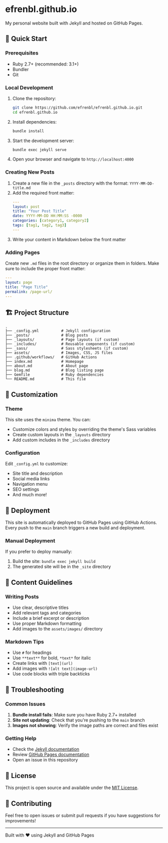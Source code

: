 # efrenbl.github.io

My personal website built with Jekyll and hosted on GitHub Pages.

## 🚀 Quick Start

### Prerequisites

- Ruby 2.7+ (recommended: 3.1+)
- Bundler
- Git

### Local Development

1. Clone the repository:
   ```bash
   git clone https://github.com/efrenbl/efrenbl.github.io.git
   cd efrenbl.github.io
   ```

2. Install dependencies:
   ```bash
   bundle install
   ```

3. Start the development server:
   ```bash
   bundle exec jekyll serve
   ```

4. Open your browser and navigate to `http://localhost:4000`

### Creating New Posts

1. Create a new file in the `_posts` directory with the format: `YYYY-MM-DD-title.md`
2. Add the required front matter:
   ```yaml
   ---
   layout: post
   title: "Your Post Title"
   date: YYYY-MM-DD HH:MM:SS -0000
   categories: [category1, category2]
   tags: [tag1, tag2, tag3]
   ---
   ```
3. Write your content in Markdown below the front matter

### Adding Pages

Create new `.md` files in the root directory or organize them in folders. Make sure to include the proper front matter:

```yaml
---
layout: page
title: "Page Title"
permalink: /page-url/
---
```

## 🏗️ Project Structure

```
.
├── _config.yml          # Jekyll configuration
├── _posts/              # Blog posts
├── _layouts/            # Page layouts (if custom)
├── _includes/           # Reusable components (if custom)
├── _sass/               # Sass stylesheets (if custom)
├── assets/              # Images, CSS, JS files
├── .github/workflows/   # GitHub Actions
├── index.md             # Homepage
├── about.md             # About page
├── blog.md              # Blog listing page
├── Gemfile              # Ruby dependencies
└── README.md            # This file
```

## 🎨 Customization

### Theme

This site uses the `minima` theme. You can:

- Customize colors and styles by overriding the theme's Sass variables
- Create custom layouts in the `_layouts` directory
- Add custom includes in the `_includes` directory

### Configuration

Edit `_config.yml` to customize:

- Site title and description
- Social media links
- Navigation menu
- SEO settings
- And much more!

## 🚀 Deployment

This site is automatically deployed to GitHub Pages using GitHub Actions. Every push to the `main` branch triggers a new build and deployment.

### Manual Deployment

If you prefer to deploy manually:

1. Build the site: `bundle exec jekyll build`
2. The generated site will be in the `_site` directory

## 📝 Content Guidelines

### Writing Posts

- Use clear, descriptive titles
- Add relevant tags and categories
- Include a brief excerpt or description
- Use proper Markdown formatting
- Add images to the `assets/images/` directory

### Markdown Tips

- Use `#` for headings
- Use `**text**` for bold, `*text*` for italic
- Create links with `[text](url)`
- Add images with `![alt text](image-url)`
- Use code blocks with triple backticks

## 🔧 Troubleshooting

### Common Issues

1. **Bundle install fails**: Make sure you have Ruby 2.7+ installed
2. **Site not updating**: Check that you're pushing to the `main` branch
3. **Images not showing**: Verify the image paths are correct and files exist

### Getting Help

- Check the [Jekyll documentation](https://jekyllrb.com/docs/)
- Review [GitHub Pages documentation](https://docs.github.com/en/pages)
- Open an issue in this repository

## 📄 License

This project is open source and available under the [MIT License](LICENSE).

## 🤝 Contributing

Feel free to open issues or submit pull requests if you have suggestions for improvements!

---

Built with ❤️ using Jekyll and GitHub Pages
